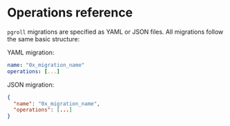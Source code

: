 # Operations reference

`pgroll` migrations are specified as YAML or JSON files. All migrations follow the same basic structure:

YAML migration:

```yaml
name: "0x_migration_name"
operations: [...]
```

JSON migration:

```json
{
  "name": "0x_migration_name",
  "operations": [...]
}
```

